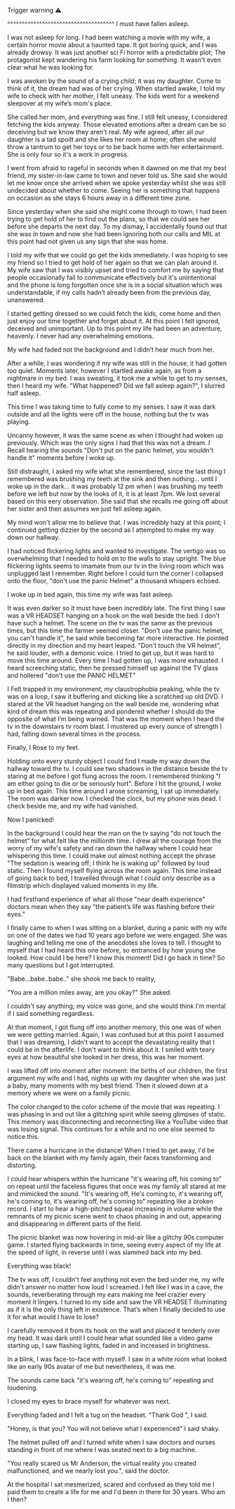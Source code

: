 Trigger warning ⚠️


^^^^^^^^^^^^^^^^^^^^^^^^^^^^^^^^^^^^^
I must have fallen asleep. 

I was not asleep for long. I had been watching a movie with my wife, a certain horror movie about a haunted tape. It got boring quick, and I was already drowsy. It was just another sci Fi horror with a predictable plot; The protagonist kept wandering his farm looking for something. It wasn't even clear what he was looking for. 

  I was awoken by the sound of a crying child; it was my daughter.  Come to think of it, the dream had was of her crying.  When startled awake, I told my wife to check with her mother, I felt uneasy. The kids went for a weekend sleepover at my wife’s mom's place.

She called her mom, and everything was fine. 
I still felt uneasy, I considered fetching the kids anyway. Those elevated emotions after a dream can be so deceiving but we know they aren't real. 
My wife agreed, after all our daughter is a tad spoilt and she likes her room at home; often she would throw a tantrum to get her toys or to be back home with her entertainment.  She is only four so it's a work in progress.

I went from afraid to rageful in seconds when it dawned on me that my best friend, my sister-in-law came to town and never told us. She said she would let me know once she arrived when we spoke yesterday whilst she was still undecided about whether to come. Seeing her is something that happens on occasion as she stays 6 hours away in a different time zone.

Since yesterday when she said she might come through to town, I had been trying to get hold of her to find out the plans, so that we could see her before she departs the next day.  To my dismay, I accidentally found out that she was in town and now she had been ignoring both our calls and MIL at this point had not given us any sign that she was home.

I told my wife that we could go get the kids immediately. I was hoping to see my friend so I tried to get hold of her again so that we can plan around it. My wife saw that I was visibly upset and tried to comfort me by saying that people occasionally fail to communicate effectively but it's unintentional and the phone is long forgotten once she is in a social situation which was understandable, if my calls hadn’t already been from the previous day, unanswered. 

 I started getting dressed so we could fetch the kids, come home and then just enjoy our time together and forget about it.  At this point I felt ignored, deceived and unimportant. Up to this point my life had been an adventure, heavenly. I never had any overwhelming emotions.

My wife had faded not the background and I didn’t hear much from her.

After a while, I was wondering if my wife was still in the house, it had gotten too quiet.  Moments later, however I startled awake again, as from a nightmare in my bed.  I was sweating, it took me a while to get to my senses, then I heard my wife.
"What happened? Did we fall asleep again?", I slurred half asleep.

This time I was taking time to fully come to my senses. I saw it was dark outside and all the lights were off in the house,  nothing but the tv was playing. 
 
Uncanny however, it was the same scene as when I thought had woken up previously. Which was the only signs I had that this was not a dream. I Recall hearing the sounds "Don't put on the panic helmet, you wouldn't handle it" moments before I woke up.

Still distraught, I asked my wife what she remembered, since the last thing I remembered was brushing my teeth at the sink and then nothing... until I woke up in the dark... it was probably 12 pm when I was brushing my teeth before we left but now by the looks of it, it is at least 7pm.  We lost several based on this eery observation.  She said that she recalls me going off about her sister and then assumes we just fell asleep again. 
  
My mind won't allow me to believe that.  I was incredibly hazy at this point; I continued getting dizzier by the second as I attempted to make my way down our hallway.

I had noticed flickering lights and wanted to investigate. The vertigo was so overwhelming that I needed to hold on to the walls to stay upright.  The blue flickering lights seems to imamate from our tv in the living room which was unplugged last I remember.   Right before I could turn the corner I collapsed onto the floor, "don't use the panic Helmet" a thousand whispers echoed.

I woke up in bed again, this time my wife was fast asleep.

 It was even darker so it must have been incredibly late.  The first thing I saw was a VR HEADSET hanging on a hook on the wall beside the bed.  I don't have such a helmet.  The scene on the tv was the same as the previous times, but this time the farmer seemed closer.  "Don't use the panic helmet, you can't handle it", he said while becoming far more interactive. He pointed directly in my direction and my heart leaped. "Don't touch the VR helmet”, he said louder, with a demonic voice.  I tried to get up, but it was hard to move this time around.  Every time I had gotten up, I was more exhausted.  I heard screeching static, then he pressed himself up against the TV glass and hollered "don't use the PANIC HELMET"

I Felt trapped in my environment, my claustrophobia peaking, while the tv was on a loop, I saw it buffering and sticking like a scratched up old DVD.  I stared at the VR headset hanging on the wall beside me, wondering what kind of dream this was repeating and pondered whether I should do the opposite of what I’m being warned.   That was the moment when  I heard the tv in the downstairs tv room blast.  I mustered up every ounce of strength I had, falling down several times in the process. 

Finally, I Rose to my feet.

Holding onto every sturdy object I could find I made my way down the hallway toward the tv.  I could see two shadows in the distance beside the tv staring at me before I got flung across the room.    I remembered thinking "I am either going to die or be seriously hurt". Before I hit the ground, I woke up in bed again.  This time around I arose screaming, I sat up immediately.
The room was darker now.  I checked the clock, but my phone was dead.  I check beside me, and my wife had vanished. 

 Now I panicked!

In the background I could hear the man on the tv saying "do not touch the helmet" for what felt like the millionth time.   I drew all the courage from the worry of my wife's safety and ran down the hallway where I could hear whispering this time.  I could make out almost nothing accept the phrase "The sedation is wearing off; I think he is waking up" followed by loud static. Then I found myself flying across the room again. This time instead of going back to bed, I travelled through what I could only describe as a filmstrip which displayed valued moments in my life.

I had firsthand experience of what all those "near death experience" doctors mean when they say "the patient’s life was flashing before their eyes." 

I finally came to when I was sitting on a blanket, during a panic with my wife on one of the dates we had 10 years ago before we were engaged.  She was laughing and telling me one of the anecdotes she loves to tell.  I thought to myself that I had heard this one before, so entranced by how young she looked.  How could I be here?  I know this moment!  Did I go back in time? So many questions but I got interrupted.

"Babe...babe..babe.." she shook me back to reality, 

"You are a million miles away, are you okay?" She asked. 

I couldn't say anything; my voice was gone, and she would think I'm mental if I said something regardless.

At that moment, I got flung off into another memory, this one was of when we were getting married. Again, I was confused but at this point I assumed that I was dreaming, I didn't want to accept the devastating reality that I could be in the afterlife.  I don't want to think about it.  I smiled with teary eyes at how beautiful she looked in her dress, this was her moment.

I was lifted off into moment after moment: the births of our children, the first argument my wife and I had, nights up with my daughter when she was just a baby, many moments with my best friend. Then it slowed down at a memory where we were on a family picnic.  

The color changed to the color scheme of the movie that was repeating.  I was phasing in and out like a glitching spirit while seeing glimpses of static.  This memory was disconnecting and reconnecting like a YouTube video that was losing signal.  This continues for a while and no one else seemed to notice this.

There came a hurricane in the distance! 
When I tried to get away, I'd be back on the blanket with my family again, their faces transforming and distorting. 

 I could hear whispers within the hurricane "it's wearing off, his coming to" on repeat until the faceless figures that once was my family all stared at me and mimicked the sound. "It's wearing off, He's coming to, it's wearing off, he's coming to, it's wearing off, he's coming to" repeating like a broken record.  I start to hear a high-pitched squeal increasing in volume while the remnants of my picnic scene went to chaos phasing in and out, appearing and disappearing in different parts of the field.  

The picnic blanket was now hovering in mid-air like a glitchy 90s computer game.  I started flying backwards in time, seeing every aspect of my life at the speed of light, in reverse until I was slammed back into my bed.  

Everything was black!

The tv was off, I couldn't feel anything not even the bed under me, my wife didn't answer no matter how loud I screamed. I felt like I was in a cave, the sounds, reverberating through my ears making me feel crazier every moment it lingers.
I turned to my side and saw the VR HEADSET illuminating as if it is the only thing left in existence. That’s when I finally decided to use it for what would I have to lose?

I carefully removed it from its hook on the wall and placed it tenderly over my head.  It was dark until I could hear what sounded like a video game starting up, I saw flashing lights, faded in and increased in brightness. 

In a blink, I was face-to-face with myself.  I saw in a white room what  looked like an early 90s avatar of me but nevertheless, it was me.

The sounds came back "it's wearing off, he's coming to" repeating and loudening.

I closed my eyes to brace myself for whatever was next.

Everything faded and I felt a tug on the headset. "Thank God ", I said. 

"Honey, is that you? You will not believe what I experienced" I said shaky. 

The helmet pulled off and I turned white when I saw doctors and nurses standing in front of me where I was seated next to a big machine.

"You really scared us Mr Anderson, the virtual reality you created malfunctioned, and we nearly lost you.", said the doctor.

At the hospital I sat mesmerized, scared and confused as they told me I paid them to create a life for me and I'd been in there for 30 years.    Who am I then?